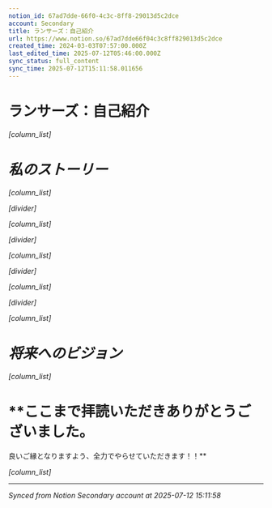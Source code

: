 ```yaml
---
notion_id: 67ad7dde-66f0-4c3c-8ff8-29013d5c2dce
account: Secondary
title: ランサーズ：自己紹介
url: https://www.notion.so/67ad7dde66f04c3c8ff829013d5c2dce
created_time: 2024-03-03T07:57:00.000Z
last_edited_time: 2025-07-12T05:46:00.000Z
sync_status: full_content
sync_time: 2025-07-12T15:11:58.011656
---
```


# ランサーズ：自己紹介

*[column_list]*

# *私のストーリー*

*[column_list]*

*[divider]*

*[column_list]*

*[divider]*

*[column_list]*

*[divider]*

*[column_list]*

*[divider]*

*[column_list]*

# *将来へのビジョン*

*[column_list]*

# **ここまで拝読いただきありがとうございました。
良いご縁となりますよう、全力でやらせていただきます！！**

*[column_list]*


---

*Synced from Notion Secondary account at 2025-07-12 15:11:58*
